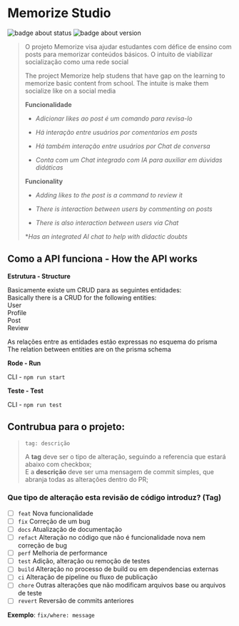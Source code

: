 # Memorize Studio

![badge about status](https://img.shields.io/badge/status-on%20progress-blue)
![badge about version](https://img.shields.io/badge/version-1.1-yellow)

> <p> O projeto Memorize visa ajudar estudantes com défice de ensino com posts para memorizar conteúdos básicos. O intuito de viabilizar socialização como uma rede social </p>
> <p> The project Memorize help studens that have gap on the learning to memorize basic content from school. The intuite is make them socialize like on a social media </p>
> 
> **Funcionalidade**
> 
> * _Adicionar likes ao post é um comando para revisa-lo_
> 
> * _Há interação entre usuários por comentarios em posts_
> 
> * _Há também interação entre usuários por Chat de conversa_
> 
> * _Conta com um Chat integrado com IA para auxiliar em dúvidas didáticas_
> 
> **Funcionality**
> 
> * _Adding likes to the post is a command to review it_
>
> * _There is interaction between users by commenting on posts_
>
> * _There is also interaction between users via Chat_
>
> *_Has an integrated AI chat to help with didactic doubts_


## Como a API funciona - How the API works
<section>
 
**Estrutura - Structure**
<p> Basicamente existe um CRUD para as seguintes entidades: <br> Basically there is a CRUD for the following entities: <br> User <br> Profile <br> Post <br> Review </p>
<p> As relações entre as entidades estão expressas no esquema do prisma <br> The relation between entities are on the prisma schema </p>

**Rode - Run**
  
CLI - `npm run start`

**Teste - Test**
  
CLI - `npm run test`

</section>


## Contrubua para o projeto:

> ```
> tag: descrição
> ```
>
> A **tag** deve ser o tipo de alteração, seguindo a referencia que estará abaixo com checkbox;\
> E a **descrição** deve ser uma mensagem de commit simples, que abranja todas as alterações dentro do PR;

### Que tipo de alteração esta revisão de código introduz? (Tag)

- [ ] `feat` Nova funcionalidade
- [ ] `fix` Correção de um bug
- [ ] `docs` Atualização de documentação
- [ ] `refact` Alteração no código que não é funcionalidade nova nem correção de bug
- [ ] `perf` Melhoria de performance
- [ ] `test` Adição, alteração ou remoção de testes
- [ ] `build` Alteração no processo de build ou em dependencias externas
- [ ] `ci` Alteração de pipeline ou fluxo de publicação
- [ ] `chore` Outras alterações que não modificam arquivos base ou arquivos de teste
- [ ] `revert` Reversão de commits anteriores

**Exemplo**: `fix/where: message`
